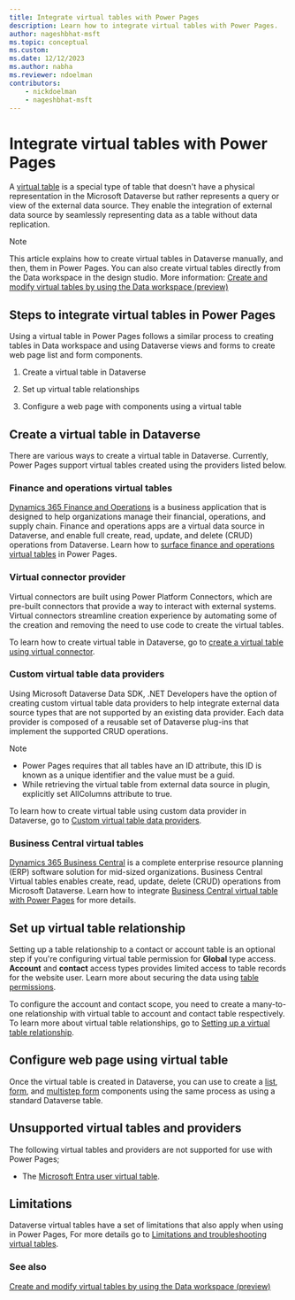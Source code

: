 ```yaml
---
title: Integrate virtual tables with Power Pages
description: Learn how to integrate virtual tables with Power Pages.
author: nageshbhat-msft
ms.topic: conceptual
ms.custom: 
ms.date: 12/12/2023
ms.author: nabha
ms.reviewer: ndoelman
contributors:
    - nickdoelman
    - nageshbhat-msft
---
```


# Integrate virtual tables with Power Pages

A [virtual table](/power-apps/maker/data-platform/create-edit-virtual-entities) is a special type of table that doesn't have a physical representation in the Microsoft Dataverse but rather represents a query or view of the external data source. They enable the integration of external data source by seamlessly representing data as a table without data replication.

> [!NOTE]
> This article explains how to create virtual tables in Dataverse manually, and then, them in Power Pages. You can also create virtual tables directly from the Data workspace in the design studio. More information: [Create and modify virtual tables by using the Data workspace (preview)](data-workspace-virtual-tables.md)

## Steps to integrate virtual tables in Power Pages 

Using a virtual table in Power Pages follows a similar process to creating tables in Data workspace and using Dataverse views and forms to create web page list and form components.

1. Create a virtual table in Dataverse

1. Set up virtual table relationships

1. Configure a web page with components using a virtual table

## Create a virtual table in Dataverse

There are various ways to create a virtual table in Dataverse. Currently, Power Pages support virtual tables created using the providers listed below.

### Finance and operations virtual tables 

[Dynamics 365 Finance and Operations](/dynamics365/fin-ops-core/fin-ops/) is a business application that is designed to help organizations manage their financial, operations, and supply chain. Finance and operations apps are a virtual data source in Dataverse, and enable full create, read, update, and delete (CRUD) operations from Dataverse.  Learn how to [surface finance and operations virtual tables](/dynamics365/fin-ops-core/dev-itpro/power-platform/power-portal-reference) in Power Pages. 

### Virtual connector provider

Virtual connectors are built using Power Platform Connectors, which are pre-built connectors that provide a way to interact with external systems. Virtual connectors streamline creation experience by automating some of the creation and removing the need to use code to create the virtual tables.

To learn how to create virtual table in Dataverse, go to [create a virtual table using virtual connector](/power-apps/maker/data-platform/create-virtual-tables-using-connectors?tabs=sql#steps-to-create-a-virtual-table-in-power-apps-for-sql-or-sharepoint).

### Custom virtual table data providers

Using Microsoft Dataverse Data SDK, .NET Developers have the option of creating custom virtual table data providers to help integrate external data source types that are not supported by an existing data provider. Each data provider is composed of a reusable set of Dataverse plug-ins that implement the supported CRUD operations.

> [!NOTE]
> - Power Pages requires that all tables have an ID attribute, this ID is known as a unique identifier and the value must be a guid.
> - While retrieving the virtual table from external data source in plugin, explicitly set AllColumns attribute to true.

To learn how to create virtual table using custom data provider in Dataverse, go to [Custom virtual table data providers](/power-apps/developer/data-platform/virtual-entities//custom-ve-data-providers#steps-to-use-a-custom-data-provider).

### Business Central virtual tables

[Dynamics 365 Business Central](/dynamics365/business-central/) is a complete enterprise resource planning (ERP) software solution for mid-sized organizations. Business Central Virtual tables enables create, read, update, delete (CRUD) operations from Microsoft Dataverse. Learn how to integrate [Business Central virtual table with Power Pages](/dynamics365/business-central/dev-itpro/developer/power-pages-on-virtual-tables-overview) for more details.

## Set up virtual table relationship

Setting up a table relationship to a contact or account table is an optional step if you're configuring virtual table permission for **Global** type access. **Account** and **contact** access types provides limited access to table records for the website user. Learn more about securing the data using [table permissions](../security/table-permissions.md).

To configure the account and contact scope, you need to create a many-to-one relationship with virtual table to account and contact table respectively. To learn more about virtual table relationships, go to [Setting up a virtual table relationship](/power-apps/maker/data-platform/setup-virtual-table-relationships).

## Configure web page using virtual table

Once the virtual table is created in Dataverse, you can use to create a [list](../getting-started/add-list.md), [form](../getting-started/add-form.md), and [multistep form](../getting-started/multistep-forms.md) components using the same process as using a standard Dataverse table.

## Unsupported virtual tables and providers

The following virtual tables and providers are not supported for use with Power Pages;

- The [Microsoft Entra user virtual table](/power-apps/developer/data-platform/aaduser-entity).

## Limitations

Dataverse virtual tables have a set of limitations that also apply when using in Power Pages, For more details go to [Limitations and troubleshooting virtual tables](/power-apps/maker/data-platform/limits-tshoot-virtual-tables?tabs=sql).

### See also

[Create and modify virtual tables by using the Data workspace (preview)](data-workspace-virtual-tables.md)
